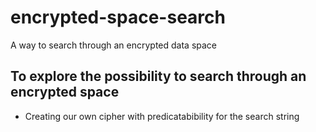 # encrypted-space-search
A way to search through an encrypted data space

## To explore the possibility to search through an encrypted space
- Creating our own cipher with predicatabibility for the search string
